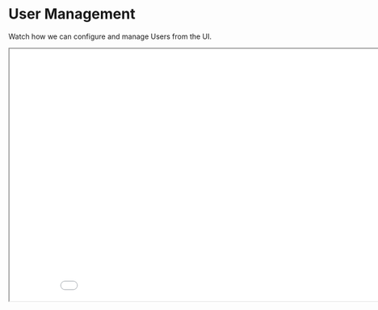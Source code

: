 # User Management

Watch how we can configure and manage Users from the UI.

<div className="embed-loom-video">
    <iframe
        width="890px"
        height="500px"
        allow="fullscreen;"
        src={"https://player.vimeo.com/video/819342128?h=3ef5f416a7"}
    ></iframe>
</div>

